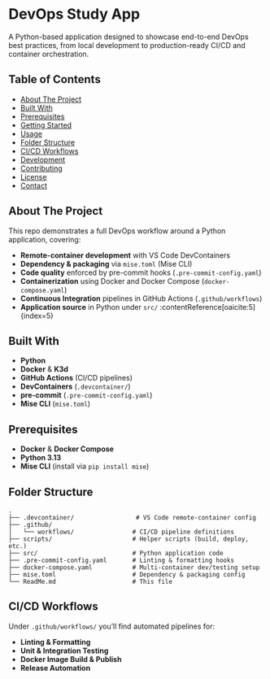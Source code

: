 
# DevOps Study App

A Python-based application designed to showcase end-to-end DevOps best practices, from local development to production-ready CI/CD and container orchestration.

## Table of Contents

- [About The Project](#about-the-project)  
- [Built With](#built-with)  
- [Prerequisites](#prerequisites)  
- [Getting Started](#getting-started)  
- [Usage](#usage)  
- [Folder Structure](#folder-structure)  
- [CI/CD Workflows](#ci-cd-workflows)  
- [Development](#development)  
- [Contributing](#contributing)  
- [License](#license)  
- [Contact](#contact)  

## About The Project

This repo demonstrates a full DevOps workflow around a Python application, covering:

- **Remote-container development** with VS Code DevContainers 
- **Dependency & packaging** via `mise.toml` (Mise CLI)   
- **Code quality** enforced by pre-commit hooks (`.pre-commit-config.yaml`)  
- **Containerization** using Docker and Docker Compose (`docker-compose.yaml`)   
- **Continuous Integration** pipelines in GitHub Actions (`.github/workflows`)  
- **Application source** in Python under `src/` :contentReference[oaicite:5]{index=5}  

## Built With

- **Python** 
- **Docker** & **K3d** 
- **GitHub Actions** (CI/CD pipelines)
- **DevContainers** (`.devcontainer/`)
- **pre-commit** (`.pre-commit-config.yaml`) 
- **Mise CLI** (`mise.toml`) 

## Prerequisites

- **Docker** & **Docker Compose**  
- **Python 3.13**  
- **Mise CLI** (install via `pip install mise`)  


## Folder Structure

```
.
├── .devcontainer/                 # VS Code remote-container config
├── .github/
│   └── workflows/                # CI/CD pipeline definitions
├── scripts/                      # Helper scripts (build, deploy, etc.)
├── src/                          # Python application code
├── .pre-commit-config.yaml       # Linting & formatting hooks
├── docker-compose.yaml           # Multi-container dev/testing setup
├── mise.toml                     # Dependency & packaging config
└── ReadMe.md                     # This file
```


## CI/CD Workflows

Under `.github/workflows/` you’ll find automated pipelines for:

* **Linting & Formatting**
* **Unit & Integration Testing**
* **Docker Image Build & Publish**
* **Release Automation**

